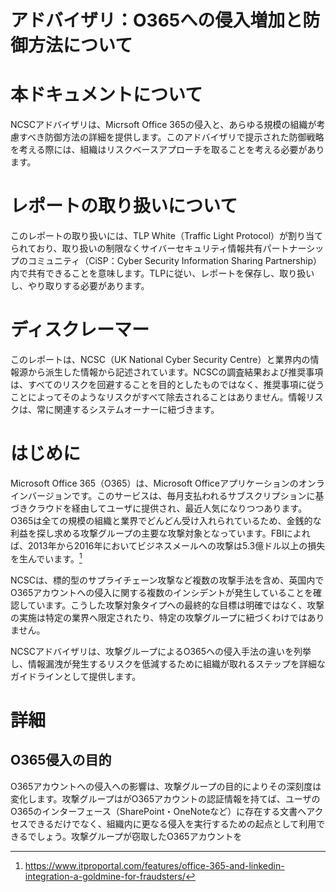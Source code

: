 アドバイザリ：O365への侵入増加と防御方法について
====

# 本ドキュメントについて
NCSCアドバイザリは、Micrsoft Office 365の侵入と、あらゆる規模の組織が考慮すべき防御方法の詳細を提供します。このアドバイザリで提示された防御戦略を考える際には、組織はリスクベースアプローチを取ることを考える必要があります。

# レポートの取り扱いについて
このレポートの取り扱いには、TLP White（Traffic Light Protocol）が割り当てられており、取り扱いの制限なくサイバーセキュリティ情報共有パートナーシップのコミュニティ（CiSP：Cyber Security Information Sharing Partnership）内で共有できることを意味します。TLPに従い、レポートを保存し、取り扱いし、やり取りする必要があります。

# ディスクレーマー
このレポートは、NCSC（UK National Cyber Security Centre）と業界内の情報源から派生した情報から記述されています。NCSCの調査結果および推奨事項は、すべてのリスクを回避することを目的としたものではなく、推奨事項に従うことによってそのようなリスクがすべて除去されることはありません。情報リスクは、常に関連するシステムオーナーに紐づきます。

# はじめに
Microsoft Office 365（O365）は、Microsoft Officeアプリケーションのオンラインバージョンです。このサービスは、毎月支払われるサブスクリプションに基づきクラウドを経由してユーザに提供され、最近人気になりつつあります。O365は全ての規模の組織と業界でどんどん受け入れられているため、金銭的な利益を探し求める攻撃グループの主要な攻撃対象となっています。FBIによれば、2013年から2016年においてビジネスメールへの攻撃は5.3億ドル以上の損失を生んでいます。[^1]

NCSCは、標的型のサプライチェーン攻撃など複数の攻撃手法を含め、英国内でO365アカウントへの侵入に関する複数のインシデントが発生していることを確認しています。こうした攻撃対象タイプへの最終的な目標は明確ではなく、攻撃の実施は特定の業界へ限定されたり、特定の攻撃グループに紐づくわけではありません。

NCSCアドバイザリは、攻撃グループによるO365への侵入手法の違いを列挙し、情報漏洩が発生するリスクを低減するために組織が取れるステップを詳細なガイドラインとして提供します。

# 詳細
## O365侵入の目的
O365アカウントへの侵入への影響は、攻撃グループの目的によりその深刻度は変化します。攻撃グループはがO365アカウントの認証情報を持てば、ユーザのO365のインターフェース（SharePoint・OneNoteなど）に存在する文書へアクセスできるだけでなく、組織内に更なる侵入を実行するための起点として利用できるでしょう。攻撃グループが窃取したO365アカウントを

[^1]: https://www.itproportal.com/features/office-365-and-linkedin-integration-a-goldmine-for-fraudsters/

